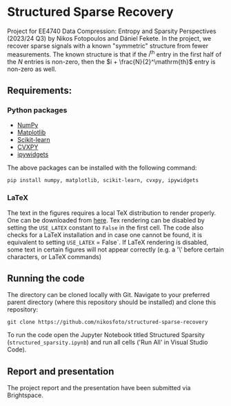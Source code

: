 # Structured Sparse Recovery

Project for EE4740 Data Compression: Entropy and Sparsity Perspectives (2023/24 Q3) by Nikos Fotopoulos and Dániel Fekete. In the project, we recover sparse signals with a known "symmetric" structure from fewer measurements. The known structure is that if the $i^\mathrm{th}$ entry in the first half of the $N$ entries is non-zero, then the $i + \frac{N}{2}^\mathrm{th}$ entry is non-zero as well.

## Requirements:

### Python packages
- [NumPy](https://pypi.org/project/numpy/ )
- [Matplotlib](https://pypi.org/project/matplotlib/)
- [Scikit-learn](https://pypi.org/project/scikit-learn/)
- [CVXPY](https://pypi.org/project/cvxpy/)
- [ipywidgets](https://pypi.org/project/ipywidgets/)

The above packages can be installed with the following command:

`pip install numpy, matplotlib, scikit-learn, cvxpy, ipywidgets`

### LaTeX

The text in the figures requires a local TeX distribution to render properly. One can be downloaded from [here](https://miktex.org/download). Tex rendering can be disabled by setting the `USE_LATEX` constant to `False` in the first cell. The code also checks for a LaTeX installation and in case one cannot be found, it is equivalent to setting `USE_LATEX` = False`. If LaTeX rendering is disabled, some text in certain figures will not appear correctly (e.g. a '\\' before certain characters, or LaTeX commands)

## Running the code

The directory can be cloned locally with Git. Navigate to your preferred parent directory (where this repository should be installed) and clone this repository:

`git clone https://github.com/nikosfoto/structured-sparse-recovery`

To run the code open the Jupyter Notebook titled Structured Sparsity (`structured_sparsity.ipynb`) and run all cells ('Run All' in Visual Studio Code).

## Report and presentation

The project report and the presentation have been submitted via Brightspace.
